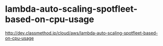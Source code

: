 lambda-auto-scaling-spotfleet-based-on-cpu-usage
================================================

http://dev.classmethod.jp/cloud/aws/lambda-auto-scaling-spotfleet-based-on-cpu-usage
